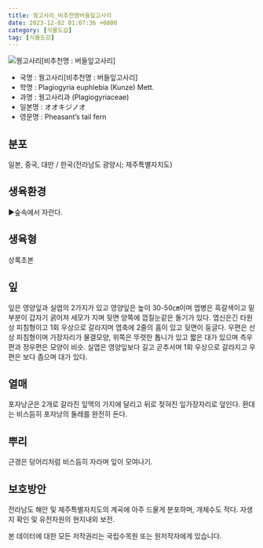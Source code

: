 ```yaml
---
title: 꿩고사리_비추천명버들잎고사리
date: 2023-12-02 01:07:36 +0800
category: [식물도감]
tag: [식물도감]
---
```




![꿩고사리[비추천명 : 버들잎고사리]](/fileUpload/plants/basic/Plagiogyriaceae/Plagiogyria/3263/1_th2.JPG)
- 국명 : 꿩고사리[비추천명 : 버들잎고사리]
- 학명 : Plagiogyria euphlebia (Kunze) Mett.
- 과명 : 꿩고사리과 (Plagiogyriaceae)
- 일본명 : オオキジノオ
- 영문명 : Pheasant’s tail fern


## 분포
일본, 중국, 대만 / 한국(전라남도 광양시; 제주특별자치도) 
## 생육환경
▶숲속에서 자란다.
## 생육형
상록초본
## 잎
잎은 영양잎과 실엽의 2가지가 있고 영양잎은 높이 30-50㎝이며 엽병은 흑갈색이고 밑부분이 갑자기 굵어져 세모가 지며 뒷면 양쪽에 껍질눈같은 돌기가 있다. 엽신은긴 타원상 피침형이고 1회 우상으로 갈라지며 엽축에 2줄의 홈이 있고 뒷면이 둥글다. 우편은 선상 피침형이며 가장자리가 물결모양, 위쪽은 뚜렷한 톱니가 있고 짧은 대가 있으며 측우편과 정우편은 모양이 비슷. 실엽은 영양잎보다 길고 곧추서며 1회 우상으로 갈라지고 우편은 보다 좁으며 대가 있다.
## 열매
포자낭군은 2개로 갈라진 잎맥의 가지에 달리고 뒤로 젖혀진 잎가장자리로 덮인다. 환대는 비스듬히 포자낭의 둘레를 완전히 돈다.
## 뿌리
근경은 덩어리처럼 비스듬히 자라며 잎이 모여나기.
## 보호방안
전라남도 해안 및 제주특별자치도의 계곡에 아주 드물게 분포하며, 개체수도 적다. 자생지 확인 및 유전자원의 현지내외 보전.






본 데이터에 대한 모든 저작권리는 국립수목원 또는 원저작자에게 있습니다.
